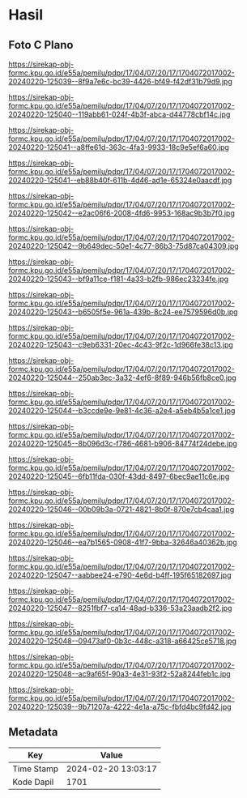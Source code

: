 # Hasil

## Foto C Plano

https://sirekap-obj-formc.kpu.go.id/e55a/pemilu/pdpr/17/04/07/20/17/1704072017002-20240220-125039--8f9a7e6c-bc39-4426-bf49-f42df31b79d9.jpg

https://sirekap-obj-formc.kpu.go.id/e55a/pemilu/pdpr/17/04/07/20/17/1704072017002-20240220-125040--119abb61-024f-4b3f-abca-d44778cbf14c.jpg

https://sirekap-obj-formc.kpu.go.id/e55a/pemilu/pdpr/17/04/07/20/17/1704072017002-20240220-125041--a8ffe61d-363c-4fa3-9933-18c9e5ef6a60.jpg

https://sirekap-obj-formc.kpu.go.id/e55a/pemilu/pdpr/17/04/07/20/17/1704072017002-20240220-125041--eb88b40f-611b-4d46-ad1e-65324e0aacdf.jpg

https://sirekap-obj-formc.kpu.go.id/e55a/pemilu/pdpr/17/04/07/20/17/1704072017002-20240220-125042--e2ac06f6-2008-4fd6-9953-168ac9b3b7f0.jpg

https://sirekap-obj-formc.kpu.go.id/e55a/pemilu/pdpr/17/04/07/20/17/1704072017002-20240220-125042--9b649dec-50e1-4c77-86b3-75d87ca04309.jpg

https://sirekap-obj-formc.kpu.go.id/e55a/pemilu/pdpr/17/04/07/20/17/1704072017002-20240220-125043--bf9a11ce-f181-4a33-b2fb-986ec23234fe.jpg

https://sirekap-obj-formc.kpu.go.id/e55a/pemilu/pdpr/17/04/07/20/17/1704072017002-20240220-125043--b6505f5e-961a-439b-8c24-ee7579596d0b.jpg

https://sirekap-obj-formc.kpu.go.id/e55a/pemilu/pdpr/17/04/07/20/17/1704072017002-20240220-125043--c9eb6331-20ec-4c43-9f2c-1d966fe38c13.jpg

https://sirekap-obj-formc.kpu.go.id/e55a/pemilu/pdpr/17/04/07/20/17/1704072017002-20240220-125044--250ab3ec-3a32-4ef6-8f89-946b56fb8ce0.jpg

https://sirekap-obj-formc.kpu.go.id/e55a/pemilu/pdpr/17/04/07/20/17/1704072017002-20240220-125044--b3ccde9e-9e81-4c36-a2e4-a5eb4b5a1ce1.jpg

https://sirekap-obj-formc.kpu.go.id/e55a/pemilu/pdpr/17/04/07/20/17/1704072017002-20240220-125045--8b096d3c-f786-4681-b906-84774f24debe.jpg

https://sirekap-obj-formc.kpu.go.id/e55a/pemilu/pdpr/17/04/07/20/17/1704072017002-20240220-125045--6fb11fda-030f-43dd-8497-6bec9ae11c6e.jpg

https://sirekap-obj-formc.kpu.go.id/e55a/pemilu/pdpr/17/04/07/20/17/1704072017002-20240220-125046--00b09b3a-0721-4821-8b0f-870e7cb4caa1.jpg

https://sirekap-obj-formc.kpu.go.id/e55a/pemilu/pdpr/17/04/07/20/17/1704072017002-20240220-125046--ea7b1565-0908-41f7-9bba-32646a40362b.jpg

https://sirekap-obj-formc.kpu.go.id/e55a/pemilu/pdpr/17/04/07/20/17/1704072017002-20240220-125047--aabbee24-e790-4e6d-b4ff-195f65182697.jpg

https://sirekap-obj-formc.kpu.go.id/e55a/pemilu/pdpr/17/04/07/20/17/1704072017002-20240220-125047--8251fbf7-ca14-48ad-b336-53a23aadb2f2.jpg

https://sirekap-obj-formc.kpu.go.id/e55a/pemilu/pdpr/17/04/07/20/17/1704072017002-20240220-125048--09473af0-0b3c-448c-a318-a66425ce5718.jpg

https://sirekap-obj-formc.kpu.go.id/e55a/pemilu/pdpr/17/04/07/20/17/1704072017002-20240220-125048--ac9af65f-90a3-4e31-93f2-52a8244feb1c.jpg

https://sirekap-obj-formc.kpu.go.id/e55a/pemilu/pdpr/17/04/07/20/17/1704072017002-20240220-125039--9b71207a-4222-4e1a-a75c-fbfd4bc9fd42.jpg


## Metadata

| Key        | Value               |
| ---------- | ------------------- |
| Time Stamp | 2024-02-20 13:03:17 |
| Kode Dapil | 1701                |



